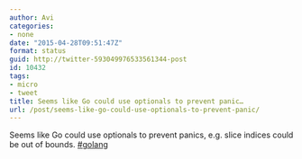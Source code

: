 ```yaml
---
author: Avi
categories:
- none
date: "2015-04-28T09:51:47Z"
format: status
guid: http://twitter-593049976533561344-post
id: 10432
tags:
- micro
- tweet
title: Seems like Go could use optionals to prevent panic…
url: /post/seems-like-go-could-use-optionals-to-prevent-panic/
---
```

Seems like Go could use optionals to prevent panics, e.g. slice indices could be out of bounds. [#golang](http://twitter.com/search?q=%23golang)